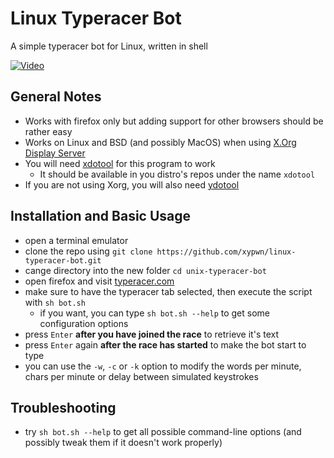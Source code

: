 # Linux Typeracer Bot
A simple typeracer bot for Linux, written in shell

[![Video](https://i.imgur.com/icj1mHj.png)](https://i.imgur.com/viohEQ2.mp4)
## General Notes
* Works with firefox only but adding support for other browsers should be rather easy
* Works on Linux and BSD (and possibly MacOS) when using [X.Org Display Server](https://www.x.org)
* You will need [xdotool](https://github.com/jordansissel/xdotool) for this program to work
  * It should be available in you distro's repos under the name `xdotool`
* If you are not using Xorg, you will also need [ydotool](https://github.com/ReimuNotMoe/ydotool)
## Installation and Basic Usage
* open a terminal emulator
* clone the repo using `git clone https://github.com/xypwn/linux-typeracer-bot.git`
* cange directory into the new folder `cd unix-typeracer-bot`
* open firefox and visit [typeracer.com](https://play.typeracer.com)
* make sure to have the typeracer tab selected, then execute the script with `sh bot.sh`
  * if you want, you can type `sh bot.sh --help` to get some configuration options
* press `Enter` **after you have joined the race** to retrieve it's text
* press `Enter` again **after the race has started** to make the bot start to type
* you can use the `-w`, `-c` or `-k` option to modify the words per minute, chars per minute or delay between simulated keystrokes
## Troubleshooting
* try `sh bot.sh --help` to get all possible command-line options (and possibly tweak them if it doesn't work properly)
